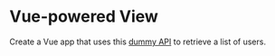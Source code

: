 # Vue-powered View

Create a Vue app that uses this [dummy API](https://dummyjson.com/users) to retrieve a list of users.
